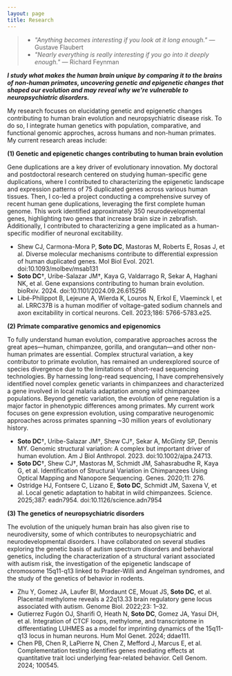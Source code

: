 ```yaml
---
layout: page
title: Research
---
```


> * _"Anything becomes interesting if you look at it long enough."_ ― Gustave Flaubert
> * _"Nearly everything is really interesting if you go into it deeply enough."_ ― Richard Feynman

_**I study what makes the human brain unique by comparing it to the brains of non-human primates, uncovering genetic and epigenetic changes that shaped our evolution and may reveal why we're vulnerable to neuropsychiatric disorders.**_

My research focuses on elucidating genetic and epigenetic changes contributing to human brain evolution and neuropsychiatric disease risk. To do so, I integrate human genetics with population, comparative, and functional genomic approches, across humans and non-human primates. My current research areas include:

**(1) Genetic and epigenetic changes contributing to human brain evolution**

Gene duplications are a key driver of evolutionary innovation. My doctoral and postdoctoral research centered on studying human-specific gene duplications, where I contributed to characterizing the epigenetic landscape and expression patterns of 75 duplicated genes across various human tissues. Then, I co-led a project conducting a comprehensive survey of recent human gene duplications, leveraging the first complete human genome. This work identified approximately 350 neurodevelopmental genes, highlighting two genes that increase brain size in zebrafish. Additionally, I contributed to characterizing a gene implicated as a human-specific modifier of neuronal excitability.

* Shew CJ, Carmona-Mora P, **Soto DC**, Mastoras M, Roberts E, Rosas J, et al. Diverse molecular mechanisms contribute to differential expression of human duplicated genes. Mol Biol Evol. 2021. doi:10.1093/molbev/msab131
* **Soto DC**†, Uribe-Salazar JM†, Kaya G, Valdarrago R, Sekar A, Haghani NK, et al. Gene expansions contributing to human brain evolution. bioRxiv. 2024. doi:10.1101/2024.09.26.615256
* Libé-Philippot B, Lejeune A, Wierda K, Louros N, Erkol E, Vlaeminck I, et al. LRRC37B is a human modifier of voltage-gated sodium channels and axon excitability in cortical neurons. Cell. 2023;186: 5766-5783.e25.

**(2) Primate comparative genomics and epigenomics**

To fully understand human evolution, comparative approaches across the great apes—human, chimpanzee, gorilla, and orangutan—and other non-human primates are essential. Complex structural variation, a key contributor to primate evolution, has remained an underexplored source of species divergence due to the limitations of short-read sequencing technologies. By harnessing long-read sequencing, I have comprehensively identified novel complex genetic variants in chimpanzees and characterized a gene involved in local malaria adaptation among wild chimpanzee populations. Beyond genetic variation, the evolution of gene regulation is a major factor in phenotypic differences among primates. My current work focuses on gene expression evolution, using comparative neurogenomic approaches across primates spanning ~30 million years of evolutionary history.

* **Soto DC**†, Uribe-Salazar JM†, Shew CJ†, Sekar A, McGinty SP, Dennis MY. Genomic structural variation: A complex but important driver of human evolution. Am J Biol Anthropol. 2023. doi:10.1002/ajpa.24713.
* **Soto DC**†, Shew CJ†, Mastoras M, Schmidt JM, Sahasrabudhe R, Kaya G, et al. Identification of Structural Variation in Chimpanzees Using Optical Mapping and Nanopore Sequencing. Genes. 2020;11: 276.
* Ostridge HJ, Fontsere C, Lizano E, **Soto DC**, Schmidt JM, Saxena V, et al. Local genetic adaptation to habitat in wild chimpanzees. Science. 2025;387: eadn7954. doi:10.1126/science.adn7954

**(3) The genetics of neuropsychiatric disorders**

The evolution of the uniquely human brain has also given rise to neurodiversity, some of which contributes to neuropsychiatric and neurodevelopmental disorders. I have collaborated on several studies exploring the genetic basis of autism spectrum disorders and behavioral genetics, including the characterization of a structural variant associated with autism risk, the investigation of the epigenetic landscape of chromosome 15q11-q13 linked to Prader-Willi and Angelman syndromes, and the study of the genetics of behavior in rodents.

* Zhu Y, Gomez JA, Laufer BI, Mordaunt CE, Mouat JS, **Soto DC**, et al. Placental methylome reveals a 22q13.33 brain regulatory gene locus associated with autism. Genome Biol. 2022;23: 1–32. 
* Gutierrez Fugón OJ, Sharifi O, Heath N, **Soto DC**, Gomez JA, Yasui DH, et al. Integration of CTCF loops, methylome, and transcriptome in differentiating LUHMES as a model for imprinting dynamics of the 15q11-q13 locus in human neurons. Hum Mol Genet. 2024; ddae111.
* Chen PB, Chen R, LaPierre N, Chen Z, Mefford J, Marcus E, et al. Complementation testing identifies genes mediating effects at quantitative trait loci underlying fear-related behavior. Cell Genom. 2024; 100545.        
